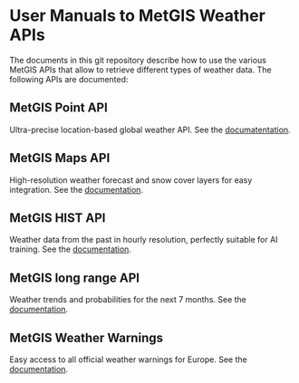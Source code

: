 # User Manuals to MetGIS Weather APIs

The documents in this git repository describe how to use the various MetGIS APIs that allow to retrieve different types of weather data. 
The following APIs are documented:

## MetGIS Point API

Ultra-precise location-based global weather API. See the [documatentation](metgis_point_API_reference.md).

## MetGIS Maps API

High-resolution weather forecast and snow cover layers for easy integration. See the [documentation](metgis_maps_API_reference.md).

## MetGIS HIST API

Weather data from the past in hourly resolution, perfectly suitable for AI training. See the [documentation](metgis_hist_API_reference.md). 

## MetGIS long range API

Weather trends and probabilities for the next 7 months. See the [documentation](metgis_long_range_point_API_reference.md). 

## MetGIS Weather Warnings

Easy access to all official weather warnings for Europe. See the [documentation](metgis_weather_warnings_API_reference.md). 



